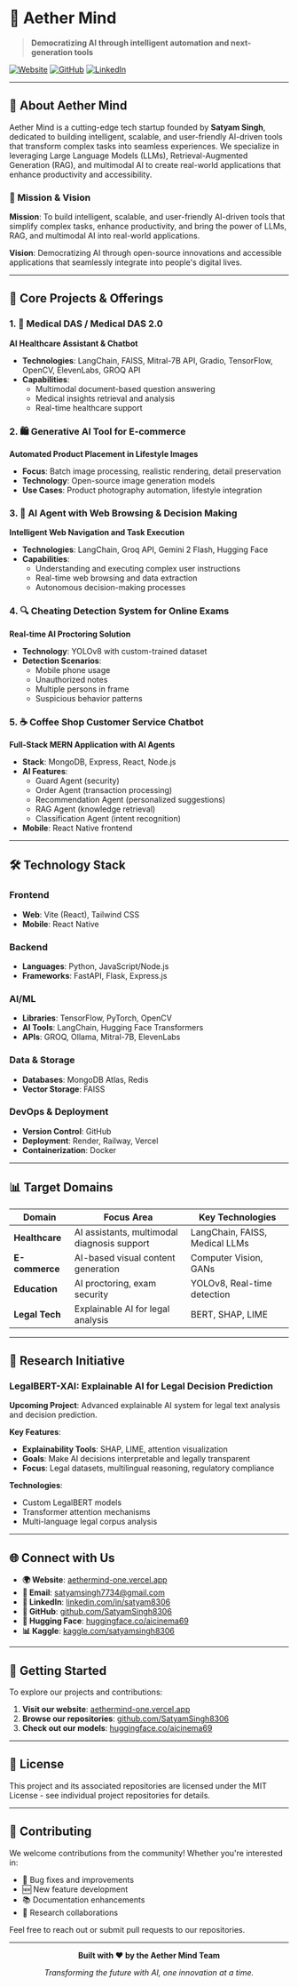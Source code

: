 # 🧠 Aether Mind

> **Democratizing AI through intelligent automation and next-generation tools**

[![Website](https://img.shields.io/badge/Website-Live-brightgreen)](https://aethermind-one.vercel.app/)
[![GitHub](https://img.shields.io/badge/GitHub-Repository-blue)](https://github.com/SatyamSingh8306/aethermind)
[![LinkedIn](https://img.shields.io/badge/LinkedIn-Connect-0077B5)](https://linkedin.com/in/satyam8306)

---

## 🚀 About Aether Mind

Aether Mind is a cutting-edge tech startup founded by **Satyam Singh**, dedicated to building intelligent, scalable, and user-friendly AI-driven tools that transform complex tasks into seamless experiences. We specialize in leveraging Large Language Models (LLMs), Retrieval-Augmented Generation (RAG), and multimodal AI to create real-world applications that enhance productivity and accessibility.

### 🎯 Mission & Vision

**Mission**: To build intelligent, scalable, and user-friendly AI-driven tools that simplify complex tasks, enhance productivity, and bring the power of LLMs, RAG, and multimodal AI into real-world applications.

**Vision**: Democratizing AI through open-source innovations and accessible applications that seamlessly integrate into people's digital lives.

---

## 🔧 Core Projects & Offerings

### 1. 🏥 Medical DAS / Medical DAS 2.0
**AI Healthcare Assistant & Chatbot**
- **Technologies**: LangChain, FAISS, Mitral-7B API, Gradio, TensorFlow, OpenCV, ElevenLabs, GROQ API
- **Capabilities**: 
  - Multimodal document-based question answering
  - Medical insights retrieval and analysis
  - Real-time healthcare support

### 2. 🛍️ Generative AI Tool for E-commerce
**Automated Product Placement in Lifestyle Images**
- **Focus**: Batch image processing, realistic rendering, detail preservation
- **Technology**: Open-source image generation models
- **Use Cases**: Product photography automation, lifestyle integration

### 3. 🤖 AI Agent with Web Browsing & Decision Making
**Intelligent Web Navigation and Task Execution**
- **Technologies**: LangChain, Groq API, Gemini 2 Flash, Hugging Face
- **Capabilities**: 
  - Understanding and executing complex user instructions
  - Real-time web browsing and data extraction
  - Autonomous decision-making processes

### 4. 🔍 Cheating Detection System for Online Exams
**Real-time AI Proctoring Solution**
- **Technology**: YOLOv8 with custom-trained dataset
- **Detection Scenarios**: 
  - Mobile phone usage
  - Unauthorized notes
  - Multiple persons in frame
  - Suspicious behavior patterns

### 5. ☕ Coffee Shop Customer Service Chatbot
**Full-Stack MERN Application with AI Agents**
- **Stack**: MongoDB, Express, React, Node.js
- **AI Features**: 
  - Guard Agent (security)
  - Order Agent (transaction processing)
  - Recommendation Agent (personalized suggestions)
  - RAG Agent (knowledge retrieval)
  - Classification Agent (intent recognition)
- **Mobile**: React Native frontend

---

## 🛠️ Technology Stack

### Frontend
- **Web**: Vite (React), Tailwind CSS
- **Mobile**: React Native

### Backend
- **Languages**: Python, JavaScript/Node.js
- **Frameworks**: FastAPI, Flask, Express.js

### AI/ML
- **Libraries**: TensorFlow, PyTorch, OpenCV
- **AI Tools**: LangChain, Hugging Face Transformers
- **APIs**: GROQ, Ollama, Mitral-7B, ElevenLabs

### Data & Storage
- **Databases**: MongoDB Atlas, Redis
- **Vector Storage**: FAISS

### DevOps & Deployment
- **Version Control**: GitHub
- **Deployment**: Render, Railway, Vercel
- **Containerization**: Docker

---

## 📊 Target Domains

| Domain | Focus Area | Key Technologies |
|--------|------------|------------------|
| **Healthcare** | AI assistants, multimodal diagnosis support | LangChain, FAISS, Medical LLMs |
| **E-commerce** | AI-based visual content generation | Computer Vision, GANs |
| **Education** | AI proctoring, exam security | YOLOv8, Real-time detection |
| **Legal Tech** | Explainable AI for legal analysis | BERT, SHAP, LIME |

---

## 🧪 Research Initiative

### LegalBERT-XAI: Explainable AI for Legal Decision Prediction

**Upcoming Project**: Advanced explainable AI system for legal text analysis and decision prediction.

**Key Features**:
- **Explainability Tools**: SHAP, LIME, attention visualization
- **Goals**: Make AI decisions interpretable and legally transparent
- **Focus**: Legal datasets, multilingual reasoning, regulatory compliance

**Technologies**: 
- Custom LegalBERT models
- Transformer attention mechanisms
- Multi-language legal corpus analysis

---

## 🌐 Connect with Us

- **🌍 Website**: [aethermind-one.vercel.app](https://aethermind-one.vercel.app/)
- **📧 Email**: satyamsingh7734@gmail.com
- **💼 LinkedIn**: [linkedin.com/in/satyam8306](https://linkedin.com/in/satyam8306)
- **🐙 GitHub**: [github.com/SatyamSingh8306](https://github.com/SatyamSingh8306)
- **🤗 Hugging Face**: [huggingface.co/aicinema69](https://huggingface.co/aicinema69)
- **📊 Kaggle**: [kaggle.com/satyamsingh8306](https://kaggle.com/satyamsingh8306)

---

## 🚀 Getting Started

To explore our projects and contributions:

1. **Visit our website**: [aethermind-one.vercel.app](https://aethermind-one.vercel.app/)
2. **Browse our repositories**: [github.com/SatyamSingh8306](https://github.com/SatyamSingh8306)
3. **Check out our models**: [huggingface.co/aicinema69](https://huggingface.co/aicinema69)

---

## 📄 License

This project and its associated repositories are licensed under the MIT License - see individual project repositories for details.

---

## 🤝 Contributing

We welcome contributions from the community! Whether you're interested in:
- 🐛 Bug fixes and improvements
- 🆕 New feature development
- 📚 Documentation enhancements
- 🧪 Research collaborations

Feel free to reach out or submit pull requests to our repositories.

---

<div align="center">

**Built with ❤️ by the Aether Mind Team**

*Transforming the future with AI, one innovation at a time.*

</div>

